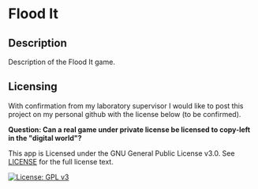 # Flood It <!-- <img src="./app/resources/img/logo.jpg" width="40" height="40"> -->

<!-- <img src="./app/resources/img/synopsis.jpg"> -->

## Description

Description of the Flood It game.

## Licensing

With confirmation from my laboratory supervisor I would like to post this project on my personal github with the license below (to be confirmed).

**Question: Can a real game under private license be licensed to copy-left in the "digital world"?**

This app is Licensed under the GNU General Public License v3.0. See [LICENSE](LICENSE) for the full license text.

[![License: GPL v3](https://img.shields.io/badge/License-GPLv3-blue.svg)](https://www.gnu.org/licenses/gpl-3.0)
